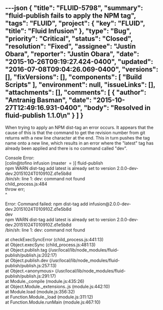 ---json
{
  "title": "FLUID-5798",
  "summary": "fluid-publish fails to apply the NPM tag",
  "tags": "FLUID",
  "project": {
    "key": "FLUID",
    "title": "Fluid Infusion"
  },
  "type": "Bug",
  "priority": "Critical",
  "status": "Closed",
  "resolution": "Fixed",
  "assignee": "Justin Obara",
  "reporter": "Justin Obara",
  "date": "2015-10-26T09:19:27.424-0400",
  "updated": "2016-07-08T09:04:26.069-0400",
  "versions": [],
  "fixVersions": [],
  "components": [
    "Build Scripts"
  ],
  "environment": null,
  "issueLinks": [],
  "attachments": [],
  "comments": [
    {
      "author": "Antranig Basman",
      "date": "2015-10-27T12:49:16.931-0400",
      "body": "Resolved in fluid-publish 1.1.0\n"
    }
  ]
}
---
When trying to apply an NPM dist-tag an error occurs. It appears that the cause of this is that the command to get the revision number from git returns with a new line character at the end. This in turn pushes the tag name onto a new line, which results in an error where the "latest" tag has already been applied and there is no command called "dev".

Console Error:\
\[colin\@tofino infusion (master $=)]$ fluid-publish \
npm WARN dist-tag add latest is already set to version 2.0.0-dev-dev.20151024T010910Z.d1e5b8d \
/bin/sh: line 1: dev: command not found \
child\_process.js:484 \
throw err; \
^&#x20;

Error: Command failed: npm dist-tag add infusion\@2.0.0-dev-dev.20151024T010910Z.d1e5b8d \
dev \
npm WARN dist-tag add latest is already set to version 2.0.0-dev-dev.20151024T010910Z.d1e5b8d \
/bin/sh: line 1: dev: command not found&#x20;

at checkExecSyncError (child\_process.js:441:13) \
at Object.execSync (child\_process.js:481:13) \
at Object.publish.tag (/usr/local/lib/node\_modules/fluid-publish/publish.js:202:17) \
at Object.publish.dev (/usr/local/lib/node\_modules/fluid-publish/publish.js:257:13) \
at Object.\<anonymous> (/usr/local/lib/node\_modules/fluid-publish/publish.js:291:17) \
at Module.\_compile (module.js:435:26) \
at Object.Module.\_extensions..js (module.js:442:10) \
at Module.load (module.js:356:32) \
at Function.Module.\_load (module.js:311:12) \
at Function.Module.runMain (module.js:467:10)&#x20;

        